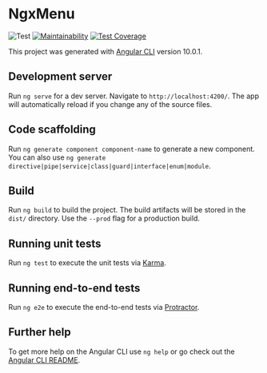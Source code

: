# NgxMenu
![Test](https://github.com/2YY/ngx-menu/workflows/Test/badge.svg)
[![Maintainability](https://api.codeclimate.com/v1/badges/8855ddde0fd5e70ca6a4/maintainability)](https://codeclimate.com/github/2YY/ngx-menu/maintainability)
[![Test Coverage](https://api.codeclimate.com/v1/badges/8855ddde0fd5e70ca6a4/test_coverage)](https://codeclimate.com/github/2YY/ngx-menu/test_coverage)

This project was generated with [Angular CLI](https://github.com/angular/angular-cli) version 10.0.1.

## Development server

Run `ng serve` for a dev server. Navigate to `http://localhost:4200/`. The app will automatically reload if you change any of the source files.

## Code scaffolding

Run `ng generate component component-name` to generate a new component. You can also use `ng generate directive|pipe|service|class|guard|interface|enum|module`.

## Build

Run `ng build` to build the project. The build artifacts will be stored in the `dist/` directory. Use the `--prod` flag for a production build.

## Running unit tests

Run `ng test` to execute the unit tests via [Karma](https://karma-runner.github.io).

## Running end-to-end tests

Run `ng e2e` to execute the end-to-end tests via [Protractor](http://www.protractortest.org/).

## Further help

To get more help on the Angular CLI use `ng help` or go check out the [Angular CLI README](https://github.com/angular/angular-cli/blob/master/README.md).
